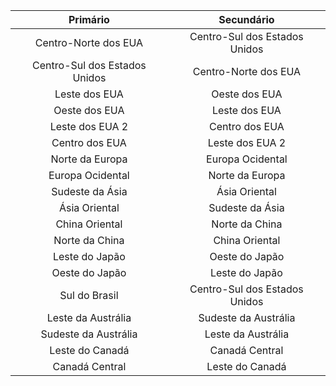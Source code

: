 |Primário |Secundário |
|:-----------------:|:-----------------:|
|Centro-Norte dos EUA |Centro-Sul dos Estados Unidos |
|Centro-Sul dos Estados Unidos |Centro-Norte dos EUA |
|Leste dos EUA |Oeste dos EUA |
|Oeste dos EUA |Leste dos EUA |
|Leste dos EUA 2 |Centro dos EUA |
|Centro dos EUA |Leste dos EUA 2 |
|Norte da Europa |Europa Ocidental |
|Europa Ocidental |Norte da Europa |
|Sudeste da Ásia |Ásia Oriental |
|Ásia Oriental |Sudeste da Ásia |
|China Oriental |Norte da China |
|Norte da China |China Oriental |
|Leste do Japão |Oeste do Japão |
|Oeste do Japão |Leste do Japão |
|Sul do Brasil |Centro-Sul dos Estados Unidos |
|Leste da Austrália |Sudeste da Austrália|
|Sudeste da Austrália|Leste da Austrália |
|Leste do Canadá |Canadá Central |
|Canadá Central |Leste do Canadá |

<!---HONumber=AcomDC_0525_2016-->